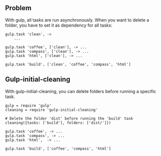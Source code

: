 Problem
-------

With gulp, all tasks are run asynchronously. When you want to delete a folder, you have to
set it as dependency for all tasks:

```
gulp.task 'clean', ->
    ...

gulp.task 'coffee', ['clean'], -> ...
gulp.task 'compass', ['clean'], -> ...
gulp.task 'html', ['clean'], -> ...

gulp.task 'build', ['clean', 'coffee', 'compass', 'html']
```

Gulp-initial-cleaning
------

With gulp-initial-cleaning, you can delete folders before running a specific task.

```
gulp = require 'gulp'
cleaning = require 'gulp-initial-cleaning'

# Delete the folder 'dist' before running the 'build' task
cleaning({tasks: ['build'], folders: ['dist/']})

gulp.task 'coffee', -> ...
gulp.task 'compass', -> ...
gulp.task 'html',  -> ...

gulp.task 'build', ['coffee', 'compass', 'html']

```
